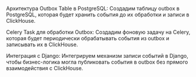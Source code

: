 Архитектура
Outbox Table в PostgreSQL: Создадим таблицу outbox в PostgreSQL, которая будет хранить события до их обработки и записи в ClickHouse.

Celery Task для обработки Outbox: Создадим фоновую задачу на Celery, которая будет периодически обрабатывать события из outbox и записывать их в ClickHouse.

Интеграция с Django: Интегрируем механизм записи событий в Django, чтобы бизнес-логика могла публиковать события в outbox без прямого взаимодействия с ClickHouse.